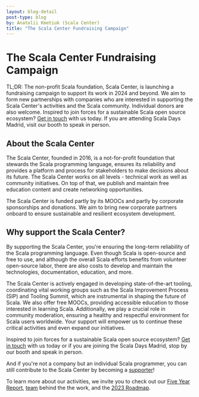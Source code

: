 ```yaml
---
layout: blog-detail
post-type: blog
by: Anatolii Kmetiuk (Scala Center)
title: "The Scala Center Fundraising Campaign"
---
```


# The Scala Center Fundraising Campaign

TL;DR: The non-profit Scala foundation, Scala Center, is launching a fundraising campaign to support its work in 2024 and beyond. We aim to form new partnerships with companies who are interested in supporting the Scala Center's activities and the Scala community. Individual donors are also welcome. Inspired to join forces for a sustainable Scala open source ecosystem? [Get in touch](https://airtable.com/appu0c7lWteTaOonJ/shrMKPncLDdVK5cyW) with us today. If you are attending Scala Days Madrid, visit our booth to speak in person.

## About the Scala Center

The Scala Center, founded in 2016, is a not-for-profit foundation that stewards the Scala programming language, ensures its reliability and provides a platform and process for stakeholders to make decisions about its future. The Scala Center works on all levels - technical work as well as community initiatives. On top of that, we publish and maintain free education content and create networking opportunities.

The Scala Center is funded partly by its MOOCs and partly by corporate sponsorships and donations. We aim to bring new corporate partners onboard to ensure sustainable and resilient ecosystem development.

## Why support the Scala Center?

By supporting the Scala Center, you're ensuring the long-term reliability of the Scala programming language. Even though Scala is open-source and free to use, and although the overall Scala efforts benefits from volunteer open-source labor, there are also costs to develop and maintain the technologies, documentation, education, and more.

The Scala Center is actively engaged in developing state-of-the-art tooling, coordinating vital working groups such as the Scala Improvement Process (SIP) and Tooling Summit, which are instrumental in shaping the future of Scala. We also offer free MOOCs, providing accessible education to those interested in learning Scala. Additionally, we play a crucial role in community moderation, ensuring a healthy and respectful environment for Scala users worldwide. Your support will empower us to continue these critical activities and even expand our initiatives.

Inspired to join forces for a sustainable Scala open source ecosystem? [Get in touch](](https://airtable.com/appu0c7lWteTaOonJ/shrMKPncLDdVK5cyW)) with us today or if you are joining the Scala Days Madrid, stop by our booth and speak in person.

And if you're not a company but an individual Scala programmer, you can still contribute to the Scala Center by becoming a [supporter](https://scala.epfl.ch/records/first-five-years/support)!

To learn more about our activities, we invite you to check out our [Five Year Report](https://scala.epfl.ch/records/first-five-years/), [team](https://scala.epfl.ch/team.html) behind the the work, and the [2023 Roadmap](https://www.scala-lang.org/blog/2023/01/31/scala-center-2023-roadmap.html).

